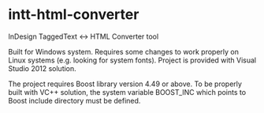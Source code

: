 intt-html-converter
===================

InDesign TaggedText &lt;-> HTML Converter tool

Built for Windows system. Requires some changes to work properly on Linux systems (e.g. looking for system fonts). Project is provided with Visual Studio 2012 solution.

The project requires Boost library version 4.49 or above. To be properly built with VC++ solution, the system variable BOOST_INC which points to Boost include directory must be defined.